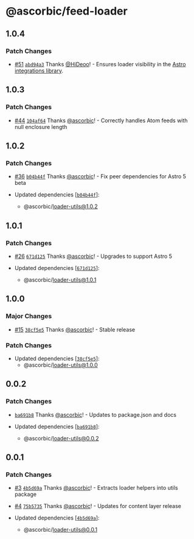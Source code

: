 # @ascorbic/feed-loader

## 1.0.4

### Patch Changes

- [#51](https://github.com/ascorbic/astro-loaders/pull/51) [`abd94a3`](https://github.com/ascorbic/astro-loaders/commit/abd94a3d6425f460d06f4a8bbd2fcf72a5ab0f19) Thanks [@HiDeoo](https://github.com/HiDeoo)! - Ensures loader visibility in the [Astro integrations library](https://astro.build/integrations/?search=&categories%5B%5D=loaders).

## 1.0.3

### Patch Changes

- [#44](https://github.com/ascorbic/astro-loaders/pull/44) [`104af64`](https://github.com/ascorbic/astro-loaders/commit/104af64b75645cdf5d03ea46a516076db718029f) Thanks [@ascorbic](https://github.com/ascorbic)! - Correctly handles Atom feeds with null enclosure length

## 1.0.2

### Patch Changes

- [#36](https://github.com/ascorbic/astro-loaders/pull/36) [`b04b44f`](https://github.com/ascorbic/astro-loaders/commit/b04b44f1a8a1fa84c1f14e7f6b2e1d535b55a4ab) Thanks [@ascorbic](https://github.com/ascorbic)! - Fix peer dependencies for Astro 5 beta

- Updated dependencies [[`b04b44f`](https://github.com/ascorbic/astro-loaders/commit/b04b44f1a8a1fa84c1f14e7f6b2e1d535b55a4ab)]:
  - @ascorbic/loader-utils@1.0.2

## 1.0.1

### Patch Changes

- [#26](https://github.com/ascorbic/astro-loaders/pull/26) [`671d125`](https://github.com/ascorbic/astro-loaders/commit/671d1255c7075cfd4aff3dae2caf7b274591d2b8) Thanks [@ascorbic](https://github.com/ascorbic)! - Upgrades to support Astro 5

- Updated dependencies [[`671d125`](https://github.com/ascorbic/astro-loaders/commit/671d1255c7075cfd4aff3dae2caf7b274591d2b8)]:
  - @ascorbic/loader-utils@1.0.1

## 1.0.0

### Major Changes

- [#15](https://github.com/ascorbic/astro-loaders/pull/15) [`38cf5e5`](https://github.com/ascorbic/astro-loaders/commit/38cf5e5e16b0c71af89f6ed6a3d15da1373a5c00) Thanks [@ascorbic](https://github.com/ascorbic)! - Stable release

### Patch Changes

- Updated dependencies [[`38cf5e5`](https://github.com/ascorbic/astro-loaders/commit/38cf5e5e16b0c71af89f6ed6a3d15da1373a5c00)]:
  - @ascorbic/loader-utils@1.0.0

## 0.0.2

### Patch Changes

- [`ba691b8`](https://github.com/ascorbic/astro-loaders/commit/ba691b8b73aa584b6f27bffe1b7aa6bf9a821d4c) Thanks [@ascorbic](https://github.com/ascorbic)! - Updates to package.json and docs

- Updated dependencies [[`ba691b8`](https://github.com/ascorbic/astro-loaders/commit/ba691b8b73aa584b6f27bffe1b7aa6bf9a821d4c)]:
  - @ascorbic/loader-utils@0.0.2

## 0.0.1

### Patch Changes

- [#3](https://github.com/ascorbic/astro-loaders/pull/3) [`4b5d69a`](https://github.com/ascorbic/astro-loaders/commit/4b5d69ad5f08d11e564933bfdc2439ac6badccc7) Thanks [@ascorbic](https://github.com/ascorbic)! - Extracts loader helpers into utils package

- [#4](https://github.com/ascorbic/astro-loaders/pull/4) [`75b5735`](https://github.com/ascorbic/astro-loaders/commit/75b57350bfa6c21a15e47e990757ad95266b3546) Thanks [@ascorbic](https://github.com/ascorbic)! - Updates for content layer release

- Updated dependencies [[`4b5d69a`](https://github.com/ascorbic/astro-loaders/commit/4b5d69ad5f08d11e564933bfdc2439ac6badccc7)]:
  - @ascorbic/loader-utils@0.0.1
